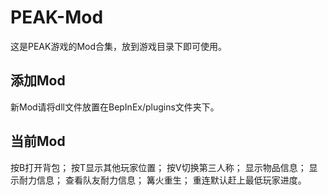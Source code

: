 # PEAK-Mod
这是PEAK游戏的Mod合集，放到游戏目录下即可使用。
## 添加Mod
新Mod请将dll文件放置在BepInEx/plugins文件夹下。
## 当前Mod
按B打开背包；
按T显示其他玩家位置；
按V切换第三人称；
显示物品信息；
显示耐力信息；
查看队友耐力信息；
篝火重生；
重连默认赶上最低玩家进度。
